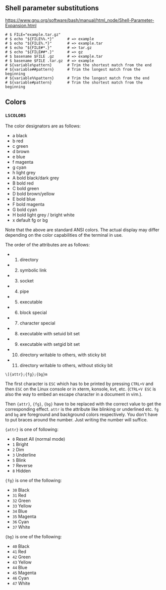 Shell parameter substitutions
-----------------------------

<https://www.gnu.org/software/bash/manual/html_node/Shell-Parameter-Expansion.html>

    # $ FILE="example.tar.gz"
    # $ echo "${FILE%%.*}"      # => example
    # $ echo "${FILE%.*}"       # => example.tar
    # $ echo "${FILE#*.}"       # => tar.gz
    # $ echo "${FILE##*.}"      # => gz
    # $ basename $FILE .gz      # => example.tar
    # $ basename $FILE .tar.gz  # => example
    # ${variable%pattern}       # Trim the shortest match from the end
    # ${variable##pattern}      # Trim the longest match from the beginning
    # ${variable%%pattern}      # Trim the longest match from the end
    # ${variable#pattern}       # Trim the shortest match from the beginning


Colors
------

### `LSCOLORS`

The color designators are as follows:

* a black
* b red
* c green
* d brown
* e blue
* f magenta
* g cyan
* h light grey
* A bold black/dark grey
* B bold red
* C bold green
* D bold brown/yellow
* E bold blue
* F bold magenta
* G bold cyan
* H bold light grey / bright white
* x default fg or bg

Note that the above are standard ANSI colors. The actual display may differ depending on the color
capabilities of the terminal in use.

The order of the attributes are as follows:

* 1.  directory
* 2.  symbolic link
* 3.  socket
* 4.  pipe
* 5.  executable
* 6.  block special
* 7.  character special
* 8.  executable with setuid bit set
* 9.  executable with setgid bit set
* 10. directory writable to others, with sticky bit
* 11. directory writable to others, without sticky bit

`\[{attr};{fg};{bg}m`

The first character is `ESC` which has to be printed by pressing `CTRL+V` and then `ESC` on the
Linux console or in xterm, konsole, kvt, etc. (`CTRL+V ESC` is also the way to embed an
escape character in a document in vim.).

Then `{attr}`, `{fg}`, `{bg}` have to be replaced with the correct value to get the corresponding effect.
`attr` is the attribute like blinking or underlined etc. `fg` and `bg` are foreground and background colors respectively.
You don't have to put braces around the number. Just writing the number will suffice.

`{attr}` is one of following:

* `0`   Reset All (normal mode)
* `1`   Bright
* `2`   Dim
* `3`   Underline
* `5`   Blink
* `7`   Reverse
* `8`   Hidden

`{fg}` is one of the following:

* `30` Black
* `31` Red
* `32` Green
* `33` Yellow
* `34` Blue
* `35` Magenta
* `36` Cyan
* `37` White

`{bg}` is one of the following:

* `40` Black
* `41` Red
* `42` Green
* `43` Yellow
* `44` Blue
* `45` Magenta
* `46` Cyan
* `47` White

